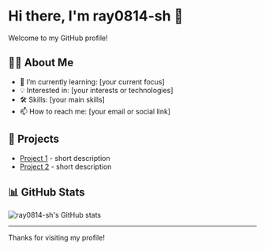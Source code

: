 # Hi there, I'm ray0814-sh 👋

Welcome to my GitHub profile!

## 👨‍💻 About Me
- 🌱 I’m currently learning: [your current focus]
- 💡 Interested in: [your interests or technologies]
- 🛠️ Skills: [your main skills]
- 📫 How to reach me: [your email or social link]

## 🚀 Projects
- [Project 1](link) - short description
- [Project 2](link) - short description

## 📊 GitHub Stats
![ray0814-sh's GitHub stats](https://github-readme-stats.vercel.app/api?username=ray0814-sh&show_icons=true&theme=radical)

---
Thanks for visiting my profile!
